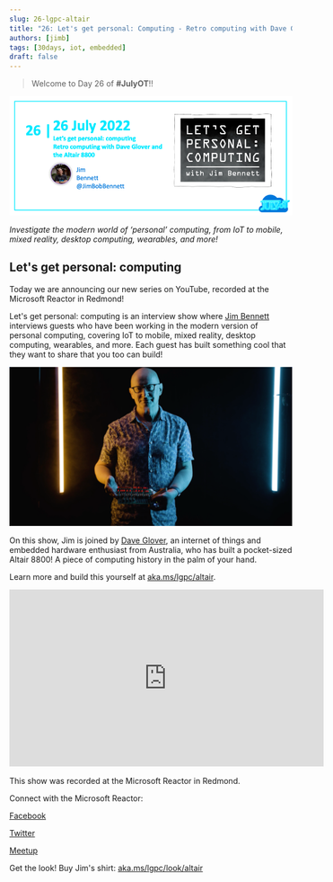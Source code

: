 ```yaml
---
slug: 26-lgpc-altair
title: "26: Let's get personal: Computing - Retro computing with Dave Glover and the Altair 8800"
authors: [jimb]
tags: [30days, iot, embedded]
draft: false
---
```


<head>
  <meta name="twitter:url" content="https://julyot.dev/blog/26-lgpc-altair" />
  <meta name="twitter:title" content="Let's get personal: Computing" />
  <meta name="twitter:description" content="Retro computing with Dave Glover and the Altair 8800" />
  <meta name="twitter:image" content="https://julyot.dev/img/png/JulyOT-banner-26-lgpc-altair.png" />
  <meta name="twitter:card" content="summary_large_image" />
  <meta name="twitter:creator" content="@jimbobbennett" />
  <meta name="twitter:site" content="@AzureAdvocates" /> 
  <link rel="canonical" href="https://julyot.dev/blog/26-lgpc-altair" />
</head>

> Welcome to Day 26 of **#JulyOT**!!

![Welcome banner](/img/png/JulyOT-banner-26-lgpc-altair.png)

_Investigate the modern world of ‘personal’ computing, from IoT to mobile, mixed reality, desktop computing, wearables, and more!_

## Let's get personal: computing

Today we are announcing our new series on YouTube, recorded at the Microsoft Reactor in Redmond!

Let's get personal: computing is an interview show where [Jim Bennett](https://twitter.com/JimBobBennett) interviews guests who have been working in the modern version of personal computing, covering IoT to mobile, mixed reality, desktop computing, wearables, and more. Each guest has built something cool that they want to share that you too can build!

![A picture of Dave holding his altair kit. Dave is lit from the left in orange and right from blue](/img/png/lgpc-dave.png)

On this show, Jim is joined by [Dave Glover](https://twitter.com/dglover), an internet of things and embedded hardware enthusiast from Australia, who has built a pocket-sized Altair 8800! A piece of computing history in the palm of your hand.

Learn more and build this yourself at [aka.ms/lgpc/altair](https://aka.ms/lgpc/altair).

<iframe width="560" height="315" src="https://www.youtube.com/embed/fSz5lTaXS0E" title="YouTube video player" frameborder="0" allow="accelerometer; autoplay; clipboard-write; encrypted-media; gyroscope; picture-in-picture" allowfullscreen></iframe>

This show was recorded at the Microsoft Reactor in Redmond.

Connect with the Microsoft Reactor:

[Facebook](https://fb.com/MicrosoftReactor)

[Twitter](https://twitter.com/MSFTReactor)

[Meetup](https://www.meetup.com/pro/microsoft-reactor)

Get the look!
Buy Jim's shirt: [aka.ms/lgpc/look/altair](https://aka.ms/lgpc/look/altair)

